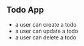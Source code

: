 ## Todo App

-   a user can create a todo
-   a user can update a todo
-   a user can delete a todo
